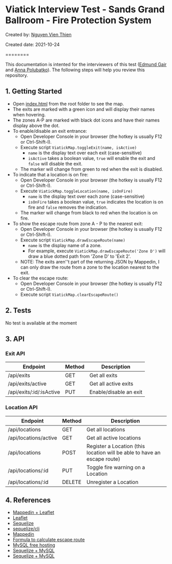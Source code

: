 # Viatick Interview Test - Sands Grand Ballroom - Fire Protection System

Created by: [Nguyen Vien Thien](mailto:farsky_vt@yahoo.com)

Created date: 2021-10-24

========

This documentation is intented for the interviewers of this test ([Edmund Gair](mailto:edmund@viatick.com) and [Anna Polubatko](mailto:anna@viatick.com)). The following steps will help you review this repository.

## 1. Getting Started
- Open [index.html](index.html) from the root folder to see the map.
- The exits are marked with a green icon and will display their names when hovering.
- The zones A-P are marked with black dot icons and have their names display above the dot.
- To enable/disable an exit entrance:
  - Open Developer Console in your browser (the hotkey is usually F12 or Ctrl-Shift-I).
  - Execute script `ViatickMap.toggleExit(name, isActive)`
    - `name` is the display text over each exit (case-sensitive)
    - `isActive` takes a boolean value, `true` will enable the exit and `false` will disable the exit.
  - The marker will change from green to red when the exit is disabled.
- To indicate that a location is on fire:
  - Open Developer Console in your browser (the hotkey is usually F12 or Ctrl-Shift-I).
  - Execute `ViatickMap.toggleLocation(name, isOnFire)`
    - `name` is the display text over each zone (case-sensitive)
    - `isOnFire` takes a boolean value, `true` indicates the location is on fire and `false` removes the indication.
  - The marker will change from black to red when the location is on fire.
- To show the escape route from zone A - P to the nearest exit:
  - Open Developer Console in your browser (the hotkey is usually F12 or Ctrl-Shift-I).
  - Execute script `ViatickMap.drawEscapeRoute(name)`
    - `name` is the display name of a zone.
    - For example, execute `ViatickMap.drawEscapeRoute('Zone D')` will draw a blue dotted path from 'Zone D' to 'Exit 2'.
  - NOTE: The exits aren''t part of the returning JSON by Mappedin, I can only draw the route from a zone to the location nearest to the exit.
- To clear the escape route:
  - Open Developer Console in your browser (the hotkey is usually F12 or Ctrl-Shift-I).
  - Execute script `ViatickMap.clearEscapeRoute()`

## 2. Tests
No test is available at the moment

## 3. API
### Exit API
| Endpoint | Method | Description |
|--|--|--|
| /api/exits | GET | Get all exits |
| /api/exits/active | GET | Get all active exits |
| /api/exits/:id/:isActive | PUT | Enable/disable an exit |

### Location API
| Endpoint | Method | Description |
|--|--|--|
| /api/locations | GET | Get all locations |
| /api/locations/active | GET | Get all active locations |
| /api/locations | POST | Register a Location (this location will be able to have an escape route) |
| /api/locations/:id | PUT | Toggle fire warning on a Location |
| /api/locations/:id | DELETE | Unregister a Location |

## 4. References
- [Mappedin + Leaflet](https://github.com/davemuir/stoBU/tree/49ced477ffc5cc8ea77a1728333b2839115cb7e7/public/mappedin_api)
- [Leaflet](https://leafletjs.com/reference-1.7.1.html)
- [Sequelize](https://sequelize.org/)
- [sequelize/cli](https://github.com/sequelize/cli)
- [Mappedin](https://github.com/MappedIn/platform-api)
- [Formula to calculate escape route](https://www.omnicalculator.com/math/hypotenuse)
- [MySQL free hosting](https://www.freesqldatabase.com/)
- [Sequelize + MySQL](https://www.esparkinfo.com/node-js-with-mysql-using-sequelize-express.html)
- [Sequelize + MySQL](https://www.bezkoder.com/node-js-express-sequelize-mysql/)